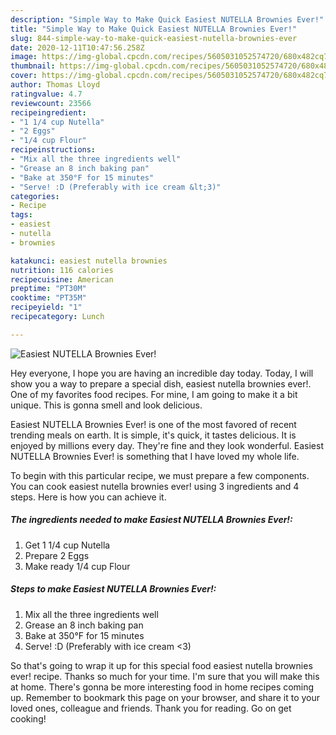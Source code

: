 ```yaml
---
description: "Simple Way to Make Quick Easiest NUTELLA Brownies Ever!"
title: "Simple Way to Make Quick Easiest NUTELLA Brownies Ever!"
slug: 844-simple-way-to-make-quick-easiest-nutella-brownies-ever
date: 2020-12-11T10:47:56.258Z
image: https://img-global.cpcdn.com/recipes/5605031052574720/680x482cq70/easiest-nutella-brownies-ever-recipe-main-photo.jpg
thumbnail: https://img-global.cpcdn.com/recipes/5605031052574720/680x482cq70/easiest-nutella-brownies-ever-recipe-main-photo.jpg
cover: https://img-global.cpcdn.com/recipes/5605031052574720/680x482cq70/easiest-nutella-brownies-ever-recipe-main-photo.jpg
author: Thomas Lloyd
ratingvalue: 4.7
reviewcount: 23566
recipeingredient:
- "1 1/4 cup Nutella"
- "2 Eggs"
- "1/4 cup Flour"
recipeinstructions:
- "Mix all the three ingredients well"
- "Grease an 8 inch baking pan"
- "Bake at 350°F for 15 minutes"
- "Serve! :D (Preferably with ice cream &lt;3)"
categories:
- Recipe
tags:
- easiest
- nutella
- brownies

katakunci: easiest nutella brownies 
nutrition: 116 calories
recipecuisine: American
preptime: "PT30M"
cooktime: "PT35M"
recipeyield: "1"
recipecategory: Lunch

---
```



![Easiest NUTELLA Brownies Ever!](https://img-global.cpcdn.com/recipes/5605031052574720/680x482cq70/easiest-nutella-brownies-ever-recipe-main-photo.jpg)

Hey everyone, I hope you are having an incredible day today. Today, I will show you a way to prepare a special dish, easiest nutella brownies ever!. One of my favorites food recipes. For mine, I am going to make it a bit unique. This is gonna smell and look delicious.

Easiest NUTELLA Brownies Ever! is one of the most favored of recent trending meals on earth. It is simple, it's quick, it tastes delicious. It is enjoyed by millions every day. They're fine and they look wonderful. Easiest NUTELLA Brownies Ever! is something that I have loved my whole life.




To begin with this particular recipe, we must prepare a few components. You can cook easiest nutella brownies ever! using 3 ingredients and 4 steps. Here is how you can achieve it.

<!--inarticleads1-->

##### The ingredients needed to make Easiest NUTELLA Brownies Ever!:

1. Get 1 1/4 cup Nutella
1. Prepare 2 Eggs
1. Make ready 1/4 cup Flour




<!--inarticleads2-->

##### Steps to make Easiest NUTELLA Brownies Ever!:

1. Mix all the three ingredients well
1. Grease an 8 inch baking pan
1. Bake at 350°F for 15 minutes
1. Serve! :D (Preferably with ice cream &lt;3)




So that's going to wrap it up for this special food easiest nutella brownies ever! recipe. Thanks so much for your time. I'm sure that you will make this at home. There's gonna be more interesting food in home recipes coming up. Remember to bookmark this page on your browser, and share it to your loved ones, colleague and friends. Thank you for reading. Go on get cooking!
